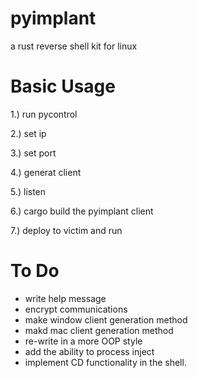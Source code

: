 # pyimplant
a rust reverse shell kit for linux

# Basic Usage
1.) run pycontrol

2.) set ip

3.) set port

4.) generat client

5.) listen

6.) cargo build the pyimplant client

7.) deploy to victim and run

# To Do
* write help message
* encrypt communications
* make window client generation method
* makd mac client generation method
* re-write in a more OOP style
* add the ability to process inject
* implement CD functionality in the shell.
